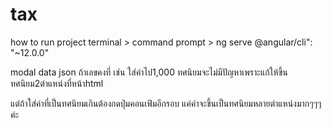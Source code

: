 # tax
 how to run project terminal > command prompt > ng serve
 @angular/cli": "~12.0.0"

modal data json ถ้าเลขคงที่ เช่น ใส่ค่าไป1,000 ทศนิยมจะไม่มีปัญหาเพราะแก้ให้ขึ้นทศนิยม2ตำแหน่งที่หน้าhtml

แต่ถ้าใส่ค่าที่เป็นทศนิยมเกินต้องกดปุ่มคอนเฟิมอีกรอบ แค่ค่าจะขึ้นเป็นทศนิยมหลายตำแหน่งมากๆๆๆค่ะ